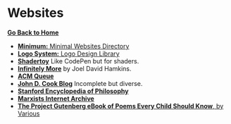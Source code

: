 # Websites

[**Go Back to Home**](../README.md)

* [**Minimum:** Minimal Websites Directory](https://mnmm.xyz/)
* [**Logo System:** Logo Design Library](https://logosystem.co/)
* [**Shadertoy**](https://www.shadertoy.com/) Like CodePen but for shaders.
* [**Infinitely More**](https://www.infinitelymore.xyz/) by Joel David Hamkins.
* [**ACM Queue**](https://queue.acm.org/)
* [**John D. Cook Blog**](https://www.johndcook.com/blog/) Incomplete but diverse.
* [**Stanford Encyclopedia of Philosophy**](https://plato.stanford.edu/index.html)
* [**Marxists Internet Archive**](https://www.marxists.org/)
* [**The Project Gutenberg eBook of Poems Every Child Should Know**, by Various](https://www.gutenberg.org/files/16436/16436-h/16436-h.htm)

<!-- * [**Realtime Colors**](https://www.realtimecolors.com/) by [Juxtopposed](https://twitter.com/juxtopposed) -->
